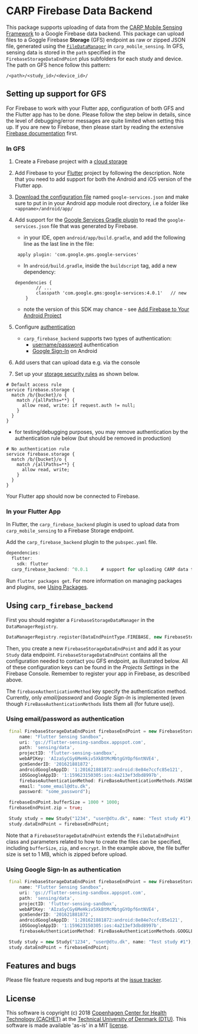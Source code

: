 # CARP Firebase Data Backend

This package supports uploading of data from the [CARP Mobile Sensing Framework](https://pub.dartlang.org/packages/carp_mobile_sensing) 
to a Google Firebase data backend.
This package can upload files to a Goggle Firebase **Storage** (GFS) endpoint as raw or zipped JSON file, generated using the 
[`FileDataManager`](https://pub.dartlang.org/documentation/carp_mobile_sensing/latest/datastore/FileDataManager-class.html) 
in `carp_mobile_sensing`.
In GFS, sensing data is stored in the `path` specified in the `FirebaseStorageDataEndPoint` plus subfolders for each study and device. 
The path on GFS hence follow this pattern:

`/<path>/<study_id>/<device_id>/`

## Setting up support for GFS

For Firebase to work with your Flutter app, configuration of both GFS and the Flutter app has to be done. 
Please follow the step below in details, since the level of debugging/error messages are quite limited 
when setting this up. If you are new to Firebase, then please start by reading the extensive 
[Firebase documentation](https://firebase.google.com/docs/) first.

### In GFS
1. Create a Firebase project with a [cloud storage](https://firebase.google.com/docs/storage/)
1. Add Firebase to your  [Flutter](https://firebase.google.com/docs/flutter/setup) project by following the description. 
Note that you need to add support for both the Android and iOS version of the Flutter app.
2.  [Download the configuration file](https://support.google.com/firebase/answer/7015592) named `google-services.json`
and make sure to put in in your Android app module root directory, i.e a folder like `<appname>/android/app/`
3. Add support for the [Google Services Gradle plugin](https://developers.google.com/android/guides/google-services-plugin)
 to read the `google-services.json` file that was generated by Firebase.
    * in your IDE, open `android/app/build.gradle`, and add the following line as the last line in the file:
    
     ` apply plugin: 'com.google.gms.google-services'`
    
    * In `android/build.gradle`, inside the `buildscript` tag, add a new dependency:
     ```
     dependencies {
             // ...
             classpath 'com.google.gms:google-services:4.0.1'   // new
         }
     ```
    * note the version of this SDK may chance - see [Add Firebase to Your Android Project](https://firebase.google.com/docs/android/setup#manually_add_firebase) 
4. Configure [authentication](https://firebase.google.com/docs/auth/)
    * `carp_firebase_backend` supports two types of authentication:
         * [username/password](https://firebase.google.com/docs/auth/android/password-auth) authentication
         * [Google Sign-In](https://firebase.google.com/docs/auth/android/google-signin) on Android
5. Add users that can upload data e.g. via the console
6. Set up your [storage security rules](https://firebase.google.com/docs/storage/security/start) as shown below.

```
# Default access rule
service firebase.storage {
  match /b/{bucket}/o {
    match /{allPaths=**} {
      allow read, write: if request.auth != null;
    }
  }
}
```

* for testing/debugging purposes, you may remove authentication by the authentication rule below (but should be removed
in production)

```
# No authentication rule
service firebase.storage {
  match /b/{bucket}/o {
    match /{allPaths=**} {
      allow read, write;
    }
  }
}
```

Your Flutter app should now be connected to Firebase.

### In your Flutter App

In Flutter, the `carp_firebase_backend` plugin is used to upload data from `carp_mobile_sensing` to a Firebase Storage endpoint.

Add the `carp_firebase_backend` plugin to the `pubspec.yaml` file.

```dart
dependencies:
  flutter:
    sdk: flutter
  carp_firebase_backend: ^0.0.1     # support for uploading CARP data to Firebase
```

Run `flutter packages get`. For more information on managing packages and plugins, 
see [Using Packages](https://flutter.io/using-packages/).


## Using `carp_firebase_backend`

First you should register a `FirebaseStorageDataManager` in the `DataManagerRegistry`.

````dart
DataManagerRegistry.register(DataEndPointType.FIREBASE, new FirebaseStorageDataManager());
````

Then, you create a new `FirebaseStorageDataEndPoint` and add it as your `Study` data endpoint.
`FirebaseStorageDataEndPoint` contains all the configuration needed to contact you GFS endpoint,
 as illustrated below. All of these configuration keys can be found in the _Projects Settings_ in the Firebase Console.
 Remember to register your app in Firebase, as described above.
 
The `firebaseAuthenticationMethod` key specify the authentication method. Currently, only _email/password_ and 
_Google Sign-In_ is implemented (even though `FireBaseAuthenticationMethods` lists them all (for future use)).

### Using email/password as authentication

````dart
 final FirebaseStorageDataEndPoint firebaseEndPoint = new FirebaseStorageDataEndPoint(DataEndPointType.FIREBASE,
     name: "Flutter Sensing Sandbox",
     uri: 'gs://flutter-sensing-sandbox.appspot.com',
     path: 'sensing/data',
     projectID: 'flutter-sensing-sandbox',
     webAPIKey: 'AIzaSyCGy6MeHkiv5XkBtMcMbtgGYOpf6ntNVE4',
     gcmSenderID: '201621881872',
     androidGoogleAppID: '1:201621881872:android:8e84e7ccfc85e121',
     iOSGoogleAppID: '1:159623150305:ios:4a213ef3dbd8997b',
     firebaseAuthenticationMethod: FireBaseAuthenticationMethods.PASSWORD,
     email: "some_email@dtu.dk",
     password: "some_password");

 firebaseEndPoint.bufferSize = 1000 * 1000;
 firebaseEndPoint.zip = true;

 Study study = new Study("1234", "user@dtu.dk", name: "Test study #1");
 study.dataEndPoint = firebaseEndPoint;

````

Note that a `FirebaseStorageDataEndPoint` extends the `FileDataEndPoint` class and parameters related to 
how to create the files can be specified, including `bufferSize`, `zip`, and `encrypt`.
In the example above, the file buffer size is set to 1 MB, which is zipped before upload.

### Using Google Sign-In as authentication

````dart
 final FirebaseStorageDataEndPoint firebaseEndPoint = new FirebaseStorageDataEndPoint(DataEndPointType.FIREBASE,
     name: "Flutter Sensing Sandbox",
     uri: 'gs://flutter-sensing-sandbox.appspot.com',
     path: 'sensing/data',
     projectID: 'flutter-sensing-sandbox',
     webAPIKey: 'AIzaSyCGy6MeHkiv5XkBtMcMbtgGYOpf6ntNVE4',
     gcmSenderID: '201621881872',
     androidGoogleAppID: '1:201621881872:android:8e84e7ccfc85e121',
     iOSGoogleAppID: '1:159623150305:ios:4a213ef3dbd8997b',
     firebaseAuthenticationMethod: FireBaseAuthenticationMethods.GOOGLE);

 Study study = new Study("1234", "user@dtu.dk", name: "Test study #1");
 study.dataEndPoint = firebaseEndPoint;

````

 
## Features and bugs

Please file feature requests and bug reports at the [issue tracker][tracker].

[tracker]: https://github.com/cph-cachet/carp.sensing/issues

## License

This software is copyright (c) 2018 [Copenhagen Center for Health Technology (CACHET)](http://www.cachet.dk/) at the [Technical University of Denmark (DTU)](http://www.dtu.dk).
This software is made available 'as-is' in a MIT [license](/LICENSE).

